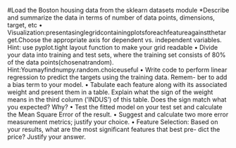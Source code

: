 #Load the Boston housing data from the sklearn datasets module
*Describe and summarize the data in terms of number of data points, dimensions, target, etc
• Visualization:presentasinglegridcontainingplotsforeachfeatureagainstthetarget.Choose the appropriate axis for dependent vs. independent variables. Hint: use pyplot.tight layout function to make your grid readable
• Divide your data into training and test sets, where the training set consists of 80% of the data points(chosenatrandom). Hint:Youmayfindnumpy.random.choiceuseful
• Write code to perform linear regression to predict the targets using the training data. Remem- ber to add a bias term to your model.
• Tabulate each feature along with its associated weight and present them in a table. Explain what the sign of the weight means in the third column (’INDUS’) of this table. Does the sign match what you expected? Why?
• Test the fitted model on your test set and calculate the Mean Square Error of the result.
• Suggest and calculate two more error measurement metrics; justify your choice.
• Feature Selection: Based on your results, what are the most significant features that best pre- dict the price? Justify your answer.
